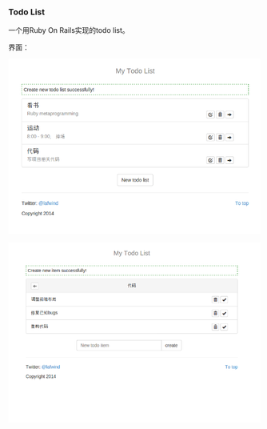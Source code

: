 ### Todo List

一个用Ruby On Rails实现的todo list。

界面：

![主页，TodoList列表](/public/image/main.png)

![每个List的具体item](/public/image/item.png)
